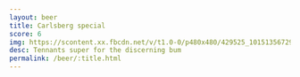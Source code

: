 ```yaml
---
layout: beer
title: Carlsberg special
score: 6
img: https://scontent.xx.fbcdn.net/v/t1.0-0/p480x480/429525_10151356729088745_1307200238_n.jpg?oh=096cbac63e98bd6c516aa7884bbea27a&oe=58705A12
desc: Tennants super for the discerning bum
permalink: /beer/:title.html
---
```

